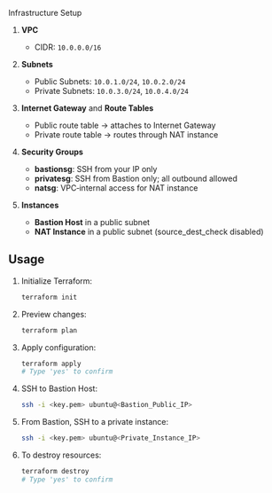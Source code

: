 Infrastructure Setup

1. **VPC**

   * CIDR: `10.0.0.0/16`
2. **Subnets**

   * Public Subnets: `10.0.1.0/24`, `10.0.2.0/24`
   * Private Subnets: `10.0.3.0/24`, `10.0.4.0/24`
3. **Internet Gateway** and **Route Tables**

   * Public route table → attaches to Internet Gateway
   * Private route table → routes through NAT instance
4. **Security Groups**

   * **bastionsg**: SSH from your IP only
   * **privatesg**: SSH from Bastion only; all outbound allowed
   * **natsg**: VPC‑internal access for NAT instance
5. **Instances**

   * **Bastion Host** in a public subnet
   * **NAT Instance** in a public subnet (source\_dest\_check disabled)

## Usage

1. Initialize Terraform:

   ```bash
   terraform init
   ```

2. Preview changes:

   ```bash
   terraform plan
   ```

3. Apply configuration:

   ```bash
   terraform apply
   # Type 'yes' to confirm
   ```

4. SSH to Bastion Host:

   ```bash
   ssh -i <key.pem> ubuntu@<Bastion_Public_IP>
   ```

5. From Bastion, SSH to a private instance:

   ```bash
   ssh -i <key.pem> ubuntu@<Private_Instance_IP>
   ```

6. To destroy resources:

   ```bash
   terraform destroy
   # Type 'yes' to confirm
   ```
